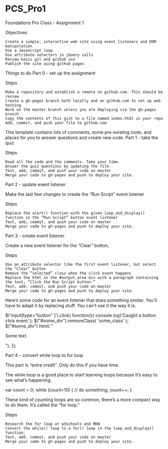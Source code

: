 # PCS_Pro1
Foundations Pro Class - Assignment 1

Objectives

    Create a simple, interactive web site using event listeners and DOM manipulation
    Use a JavaScript loop
    Use attribute selectors in jQuery calls
    Review basic git and github use
    Publish the site using github pages

Things to do
Part 0 - set up the assignment

Steps

    Make a repository and establish a remote on github.com. This should be review
    Create a gh-pages branch both locally and on github.com to set up web hosting
    Work on the master branch unless you are deploying via the gh-pages branch
    Copy the contents of this gist to a file named index.html in your repo
    Add, commit, and push your file to github.com

This template contains lots of comments, some pre-existing code, and places for you to answer questions and create new code.
Part 1 - take the quiz

Steps

    Read all the code and the comments. Take your time.
    Answer the quiz questions by updating the file.
    Test, add, commit, and push your code on master
    Merge your code to gh-pages and push to deploy your site.

Part 2 - update event listener

Make the last few changes to create the “Run Script” event listener

Steps

    Replace the alert() function with the given loop_and_display() function in the “Run Script” button event listener
    Test, add, commit, and push your code on master
    Merge your code to gh-pages and push to deploy your site.

Part 3 - create event listener

Create a new event listener for the “Clear” button,

Steps

    Use an attribute selector like the first event listener, but select the “Clear” button
    Remove the “selected” class when the click event happens
    Replace the html in the #output_area div with a paragraph containing the text, “Click the Run Script button.”
    Test, add, commit, and push your code on master
    Merge your code to gh-pages and push to deploy your site.

Here’s some code for an event listener that does something similar. You’ll have to adapt it by replacing stuff. You can’t use it the way it is.

$('input[type="button" ]').click( function(){
  console.log('Caught a button click event.');
  $("#some_div").removeClass( 'some_class' );
  $("#some_div").html( "<p>Some text.</p>");
});

Part 4 - convert while loop to for loop

This part is “extra credit”. Only do this if you have time.

The while loop is a good place to start learning loops because it’s easy to see what’s happening.

var count = 0;
while (count<10) {
  // do something;
  count++;
}

These kind of counting loops are so common, there’s a more compact way to do them. It’s called the “for loop.”

Steps

    Research the for loop at w3schools and MDN
    Convert the while() loop to a for() loop in the loop_and_display() function.
    Test, add, commit, and push your code on master
    Merge your code to gh-pages and push to deploy your site.

